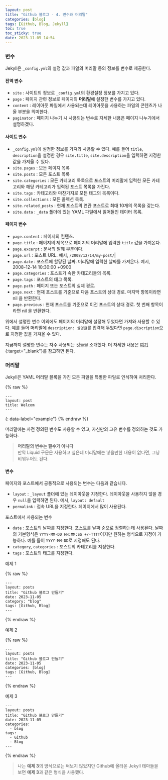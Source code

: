 ```yaml
---
layout: post
title: "Github 블로그 - 4. 변수와 머리말"
categories: [blog]
tags: [Github, Blog, Jekyll]
toc: true
toc_sticky: true
date: 2023-11-05 14:54
---
```


### 변수

Jekyll은 `_config.yml`의 설정 값과 파일의 머리말 등의 정보를 변수로 제공한다.

#### 전역 변수

* `site` : 사이트의 정보로 `_config.yml`의 환경설정 정보를 가지고 있다.
* `page` : 페이지 관련 정보로 페이지의 **머리말**에 설정한 변수를 가지고 있다.
* `content` : 레이아웃 파일에서 사용되는데 레이아웃을 사용하는 파일의 콘텐츠가 나올 부분을 의미한다.
* `paginator` : 페이지 나누기 시 사용되는 변수로 자세한 내용은 페이지 나누기에서 설명하겠다.

#### 사이트 변수

* `_config.yml`에 설정한 정보를 가져와 사용할 수 있다. 예를 들어 `title`, `description`을 설정한 경우 `site.title`, `site.description`을 입력하면 지정한 값을 가져올 수 있다.
* `site.pages` : 모든 페이지 목록
* `site.posts` : 모든 포스트 목록
* `site.categories` : 모든 카테고리 목록으로 포스트의 머리말에 입력한 모든 카테고리와 해당 카테고리가 입력된 포스트 목록을 가진다.
* `site.tags` : 카테고리와 마찬가지로 모든 태그의 목록이다.
* `site.collections` : 모든 콜렉션 목록.
* `site.related_posts` : 현재 포스트의 연관 포스트로 최대 10개의 목록을 갖는다.
* `site.data` : `_data` 폴더에 있는 YAML 파일에서 읽어들인 데이터 목록.

#### 페이지 변수

* `page.content` : 페이지의 컨텐츠.
* `page.title` : 페이지의 제목으로 페이지의 머리말에 입력한 `title` 값을 가져온다.
* `page.excerpt` : 문서의 발췌 부분이다.
* `page.url` : 포스트 URL. 예시, `/2008/12/14/my-post/`|
* `page.date` : 포스트에 할당된 날짜. 머리말에 입력한 날짜를 가져온다. 예시, 2008-12-14 10:30:00 +0900
* `page.categories` : 포스트가 속한 카테고리들의 목록.
* `page.tags` : 포스트의 태그 목록.
* `page.path` : 페이지 또는 포스트의 실제 경로.
* `page.next` : 현재 포스트를 기준으로 다음 포스트의 상대 경로. 마지막 항목이라면 nil 을 반환한다.
* `page.previous` : 현재 포스트를 기준으로 이전 포스트의 상대 경로. 첫 번째 항목이라면 nil 을 반환한다.

위에서 설명한 변수 이외에도 페이지의 머리말에 설정해 두었다면 가져와 사용할 수 있다. 예를 들어 머리말에 `description: 설명글`를 입력해 두었다면 `page.discription`으로 지정한 값을 가져올 수 있다.

지금까지 설명한 변수는 자주 사용되는 것들을 소개했다. 더 자세한 내용은 [여기](https://jekyllrb-ko.github.io/docs/variables/){:target="_blank"}를 참고하면 된다.

### 머리말

Jekyll은 YAML 머리말 블록을 가진 모든 파일을 특별한 파일로 인식하여 처리한다.

{% raw %}
```liquid
---
layout: post
title: Welcom
---
```
{: data-label="example"}
{% endraw %}

머리말에는 사전 정의된 변수도 사용할 수 있고, 자신만의 고유 변수를 정의하는 것도 가능하다.

> **머리말의 변수는 필수가 아니다**   
> 만약 Liquid 구문은 사용하고 싶은데 머리말에는 넣을만한 내용이 없다면, 그냥 비워두어도 된다.

#### 변수

페이지와 포스트에서 공통적으로 사용되는 변수는 다음과 같습니다.

* `layout` : `_layout` 폴더에 있는 레이아웃을 지정한다. 레이아웃을 사용하지 않을 경우 `null`을 입력하면 된다. 예시, `layout: default`
* `permalink` : 접속 URL을 지정한다. 페이지에서 많이 사용된다.

포스트에서 사용되는 변수

* `date` : 포스트의 날짜를 지정한다. 포스트를 날짜 순으로 정렬하는데 사용된다. 날짜의 기본형식은 `YYYY-MM-DD HH:MM:SS +/-TTTT`이지만 원하는 형식으로 지정이 가능하다. 예를 들어 `YYYY-MM-DD`로 지정해도 된다.
* `category`, `categories` : 포스트의 카테고리를 지정한다.
* `tags` : 포스트의 태그를 지정한다.

<p clas="codeblock-label">예제 1</p>

{% raw %}
```liquid
---
layout: posts
title: "Github 블로그 만들기"
date: 2023-11-05
category: "blog"
tags: [Github, Blog]
---
```
{% endraw %}

<p clas="codeblock-label">예제 2</p>

{% raw %}
```liquid
---
layout: posts
title: "Github 블로그 만들기"
date: 2023-11-05
categories: [blog]
tags: [Github, Blog]
---
```
{% endraw %}

<p clas="codeblock-label">예제 3</p>

```liquid
---
layout: posts
title: "Github 블로그 만들기"
date: 2023-11-05
categories:
  - blog
tags:
  - Github
  - Blog
---
```
{% endraw %}

> 나는 **예제 3**의 방식으로는 써보지 않았지만 Github에 올라온 Jekyll 테마들을 보면 **예제 3**과 같은 형식을 사용했다.
